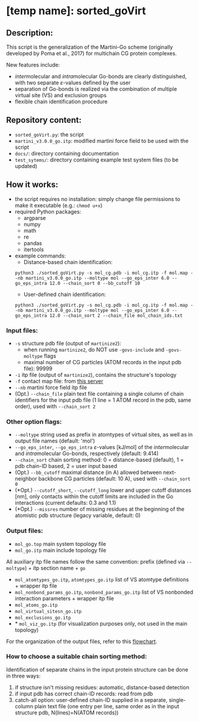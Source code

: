 # [temp name]: sorted_goVirt
## Description:
This script is the generalization of the Martini-Go scheme (originally developed by Poma et al., 2017) for multichain CG protein complexes.

New features include:
 - *inter*molecular and *intra*molecular Go-bonds are clearly distinguished, with two separate $\varepsilon$-values defined by the user
 - separation of Go-bonds is realized via the combination of multiple virtual site (VS) and exclusion groups
 - flexible chain identification procedure

## Repository content:
- `sorted_goVirt.py`: the script
- `martini_v3.0.0_go.itp`: modified martini force field to be used with the script
- `docs/`: directory containing documentation
- `test_sytems/`: directory containing example test system files (to be updated)

## How it works:
- the script requires no installation: simply change file permissions to make it executable (e.g.: `chmod u+x`)
- required Python packages:
  - argparse
  - numpy
  - math
  - re
  - pandas
  - itertools
- example commands:
  - Distance-based chain identification:
  ```
  python3 ./sorted_goVirt.py -s mol_cg.pdb -i mol_cg.itp -f mol.map --nb martini_v3.0.0_go.itp --moltype mol --go_eps_inter 6.0 --go_eps_intra 12.0 --chain_sort 0 --bb_cutoff 10
  ```
  - User-defined chain identification:
  ```
  python3 ./sorted_goVirt.py -s mol_cg.pdb -i mol_cg.itp -f mol.map --nb martini_v3.0.0_go.itp --moltype mol --go_eps_inter 6.0 --go_eps_intra 12.0 --chain_sort 2 --chain_file mol_chain_ids.txt
  ```

### Input files:
- `-s` structure pdb file (output of `martinize2`):
  - when running `martinize2`, do NOT use `-govs-include` and `-govs-moltype` flags
  - maximal number of CG particles (ATOM records in the input pdb file): 99999
- `-i` itp file (output of `martinize2`), contains the structure's topology
- `-f` contact map file: from [this server](http://info.ifpan.edu.pl/~rcsu/rcsu/index.html)
- `--nb` martini force field itp file
- (Opt.) `--chain_file` plain text file containing a single column of chain identifiers for the input pdb file (1 line = 1 ATOM record in the pdb, same order), used with  `--chain_sort 2`
### Other option flags:
- `--moltype` string used as prefix in atomtypes of virtual sites, as well as in output file names (default: 'mol')
- `--go_eps_inter`, `--go_eps_intra` $\varepsilon$-values [kJ/mol] of the *inter*molecular and *intra*molecular Go-bonds, respectively (default: 9.414)
- `--chain_sort` chain sorting method: 0 = distance-based (default), 1 = pdb chain-ID based, 2 = user input based
- (Opt.) `--bb_cutoff` maximal distance (in A) allowed between next-neighbor backbone CG particles (default: 10 A), used with  `--chain_sort 0`
- (\*Opt.) `--cutoff_short`, `--cutoff_long` lower and upper cutoff distances [nm], only contacts within the cutoff limits are included in the Go interactions (current defaults: 0.3 and 1.1)
- (\*Opt.) `--missres` number of missing residues at the beginning of the atomistic pdb structure (legacy variable, default: 0)
### Output files:
- `mol_go.top` main system topology file 
- `mol_go.itp` main include topology file

All auxiliary itp file names follow the same convention: prefix (defined via `--moltype`) + itp section name + `go`
- `mol_atomtypes_go.itp`, `atomtypes_go.itp` list of VS atomtype definitions + wrapper itp file
- `mol_nonbond_params_go.itp`, `nonbond_params_go.itp` list of VS nonbonded interaction parameters + wrapper itp file
- `mol_atoms_go.itp`
- `mol_virtual_sitesn_go.itp`
- `mol_exclusions_go.itp`
- \* `mol_viz_go.itp` (for visualization purposes only, not used in the main topology)

For the organization of the output files, refer to this [flowchart](https://github.com/kkorshunova/multichain-martini-go/blob/master/docs/MGo_top_A1.pdf).

### How to choose a suitable chain sorting method:
Identification of separate chains in the input protein structure can be done in three ways:
 1. if structure isn't missing residues: automatic, distance-based detection
 2. if input pdb has correct chain-ID records: read from pdb
 3. catch-all option: user-defined chain-ID supplied in a separate, single-column plain text file (one entry per line, same order as in the input structure pdb, N(lines)=N(ATOM records)) 

